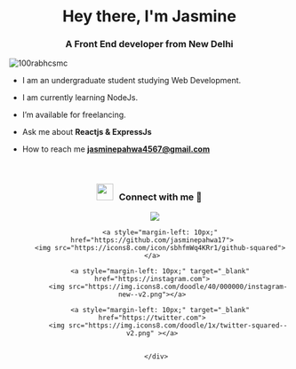 <h1 align="center">Hey there, I'm
Jasmine</h1>
<h3 align="center">A Front End developer from New Delhi</h3>

<p align="left"> <img src="https://komarev.com/ghpvc/?username=100rabhcsmc&label=Profile%20views&color=0e75b6&style=flat" alt="100rabhcsmc" /> </p>





- I am an undergraduate student studying Web Development.

- I am currently learning NodeJs.

- I’m available for freelancing.

- Ask me about **Reactjs & ExpressJs**

- How to reach me **jasminepahwa4567@gmail.com**

<br/>
<h3 align="center" > <img src="https://media.giphy.com/media/iY8CRBdQXODJSCERIr/giphy.gif" width="30" height="30" style="margin-right: 10px;">Connect with me 🤝 </h3>

<p align="center">

 <div align="center"  class="icons-social" style="margin-left: 10px;">
        <a style="margin-left: 10px;"  target="_blank" href="https://www.linkedin.com/in/jasmine-pahwa-671a681aa/">
			<img src="https://img.icons8.com/doodle/40/000000/linkedin--v2.png"></a>
      
        <a style="margin-left: 10px;"  href="https://github.com/jasminepahwa17">
		<img src="https://icons8.com/icon/sbhfmWq4KRr1/github-squared"></a>

        <a style="margin-left: 10px;" target="_blank" href="https://instagram.com">
			<img src="https://img.icons8.com/doodle/40/000000/instagram-new--v2.png"></a>
      
		<a style="margin-left: 10px;" target="_blank" href="https://twitter.com">
			<img src="https://img.icons8.com/doodle/1x/twitter-squared--v2.png" ></a>
        
	
      </div>

</p>
